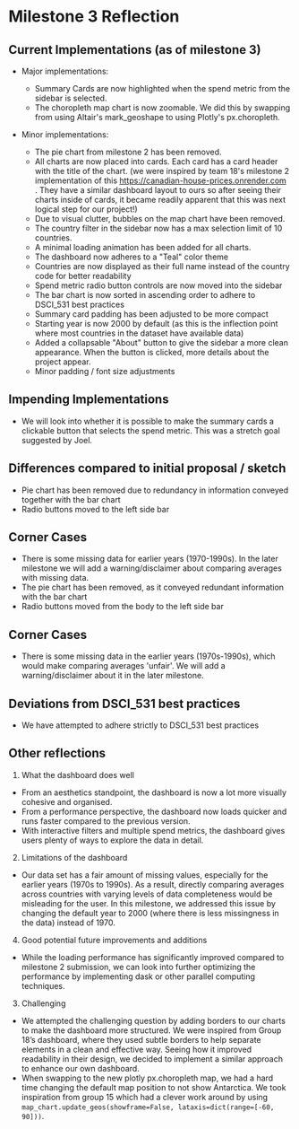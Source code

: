 # Milestone 3 Reflection

## Current Implementations (as of milestone 3)
- Major implementations:
  - Summary Cards are now highlighted when the spend metric from the sidebar is selected.
  - The choropleth map chart is now zoomable. We did this by swapping from using Altair's mark_geoshape to using Plotly's px.choropleth. 

- Minor implementations:
  - The pie chart from milestone 2 has been removed.
  - All charts are now placed into cards. Each card has a card header with the title of the chart. (we were inspired by team 18's milestone 2 implementation of this https://canadian-house-prices.onrender.com . They have a similar dashboard layout to ours so after seeing their charts inside of cards, it became readily apparent that this was next logical step for our project!)
  - Due to visual clutter, bubbles on the map chart have been removed.
  - The country filter in the sidebar now has a max selection limit of 10 countries.
  - A minimal loading animation has been added for all charts.
  - The dashboard now adheres to a "Teal" color theme
  - Countries are now displayed as their full name instead of the country code for better readability
  - Spend metric radio button controls are now moved into the sidebar
  - The bar chart is now sorted in ascending order to adhere to DSCI_531 best practices
  - Summary card padding has been adjusted to be more compact
  - Starting year is now 2000 by default (as this is the inflection point where most countries in the dataset have available data)
  - Added a collapsable "About" button to give the sidebar a more clean appearance. When the button is clicked, more details about the project appear.
  - Minor padding / font size adjustments 

## Impending Implementations
- We will look into whether it is possible to make the summary cards a clickable button that selects the spend metric. This was a stretch goal suggested by Joel.

## Differences compared to initial proposal / sketch
- Pie chart has been removed due to redundancy in information conveyed together with the bar chart
- Radio buttons moved to the left side bar

## Corner Cases
- There is some missing data for earlier years (1970-1990s). In the later milestone we will add a warning/disclaimer about comparing averages with missing data.
- The pie chart has been removed, as it conveyed redundant information with the bar chart
- Radio buttons moved from the body to the left side bar

## Corner Cases
- There is some missing data in the earlier years (1970s-1990s), which would make comparing averages 'unfair'. We will add a warning/disclaimer about it in the later milestone.

## Deviations from DSCI_531 best practices
- We have attempted to adhere strictly to DSCI_531 best practices

## Other reflections
1. What the dashboard does well
- From an aesthetics standpoint, the dashboard is now a lot more visually cohesive and organised.  
- From a performance perspective, the dashboard now loads quicker and runs faster compared to the previous version.
- With interactive filters and multiple spend metrics, the dashboard gives users plenty of ways to explore the data in detail.
  
2. Limitations of the dashboard
- Our data set has a fair amount of missing values, especially for the earlier years (1970s to 1990s). As a result, directly comparing averages across countries with varying levels of data completeness would be misleading for the user. In this milestone, we addressed this issue by changing the default year to 2000 (where there is less missingness in the data) instead of 1970.

4. Good potential future improvements and additions
- While the loading performance has significantly improved compared to milestone 2 submission, we can look into further optimizing the performance by implementing dask or other parallel computing techniques.

3. Challenging
- We attempted the challenging question by adding borders to our charts to make the dashboard more structured. We were inspired from Group 18’s dashboard, where they used subtle borders to help separate elements in a clean and effective way. Seeing how it improved readability in their design, we decided to implement a similar approach to enhance our own dashboard.
- When swapping to the new plotly px.choropleth map, we had a hard time changing the default map position to not show Antarctica. We took inspiration from group 15 which had a clever work around by using `map_chart.update_geos(showframe=False, lataxis=dict(range=[-60, 90]))`.
